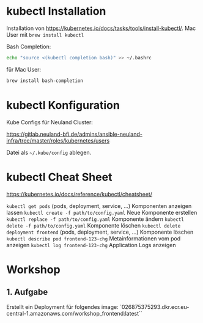 # kubectl Installation

Installation von https://kubernetes.io/docs/tasks/tools/install-kubectl/. Mac User mit `brew install kubectl`

Bash Completion:
 ```bash
 echo "source <(kubectl completion bash)" >> ~/.bashrc
 ```
für Mac User:
```bash
brew install bash-completion
```

# kubectl Konfiguration

Kube Configs für Neuland Cluster:

https://gitlab.neuland-bfi.de/admins/ansible-neuland-infra/tree/master/roles/kubernetes/users

Datei als `~/.kube/config` ablegen.

# kubectl Cheat Sheet

https://kubernetes.io/docs/reference/kubectl/cheatsheet/

`kubectl get pods` (pods, deployment, service, ...)  Komponenten anzeigen lassen
`kubectl create -f path/to/config.yaml` Neue Komponente erstellen
`kubectl replace -f path/to/config.yaml` Komponente ändern
`kubectl delete -f path/to/config.yaml` Komponente löschen
`kubectl delete deployment frontend` (pods, deployment, service, ...) Komponente löschen
`kubectl describe pod frontend-123-chg` Metainformationen vom pod anzeigen
`kubectl log frontend-123-chg` Application Logs anzeigen


# Workshop
## 1. Aufgabe
Erstellt ein Deployment für folgendes image:
`026875375293.dkr.ecr.eu-central-1.amazonaws.com/workshop_frontend:latest``
